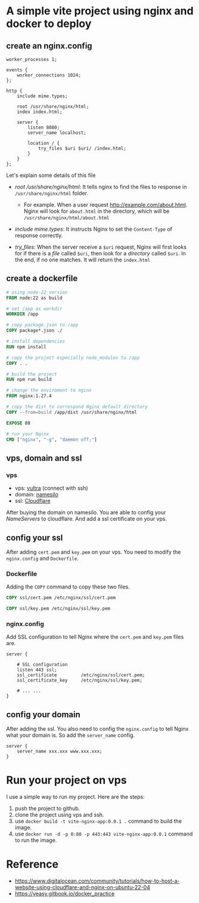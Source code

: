 # A simple vite project using nginx and docker to deploy

## create an nginx.config
```nginx
worker_processes 1;

events {
    worker_connections 1024;
};

http {
    include mime.types;

    root /usr/share/nginx/html;
    index index.html;

    server {
        listen 8080;
        server_name localhost;

        location / {
            try_files $uri $uri/ /index.html;
        }
    }
};
```

Let's explain some details of this file
- *root /usr/share/nginx/html*: It tells nginx to find the files to response in `/usr/share/nginx/html` folder.

    - For example. When a user request http://example.com/about.html. Nginx will look for `about.html` in the directory, which will be `/usr/share/nginx/html/about.html`

- *include mime.types*: It instructs Nginx to set the `Content-Type` of response correctly.

- *try_files*: When the server receive a `$uri` request, Nginx will first looks for if there is a *file* called `$uri`, then look for a *directory* called `$uri`. In the end, if no one matches. It will return the `index.html`

## create a dockerfile

```dockerfile
# using node-22 version
FROM node:22 as build

# set /app as workdir
WORKDIR /app

# copy package.json to /app
COPY package*.json ./

# install dependencies
RUN npm install

# copy the project especially node_modules to /app
COPY . .

# build the project
RUN npm run build

# change the enviroment to nginx
FROM nginx:1.27.4

# copy the dist to correspond Nginx default directory
COPY --from=build /app/dist /usr/share/nginx/html

EXPOSE 80

# run your Nginx
CMD ["nginx", "-g", "daemon off;"]
```

## vps, domain and ssl

### vps
- vps: [vultra](https://www.namesilo.com/) (connect with ssh)
- domain: [namesilo](https://www.namesilo.com/)
- ssl: [Cloudflare](https://dash.cloudflare.com/login)

After buying the domain on namesilo. You are able to config your *NameServers* to cloudflare. And add a ssl certificate on your vps.

## config your ssl
After adding `cert.pem` and `key.pem` on your vps. You need to modify the `nginx.config` and `Dockerfile`.

### Dockerfile

Adding the `COPY` command to copy these two files.

```Dockerfile
COPY ssl/cert.pem /etc/nginx/ssl/cert.pem

COPY ssl/key.pem /etc/nginx/ssl/key.pem
```

### nginx.config

Add SSL configuration to tell Nginx where the `cert.pem` and `key.pem` files are.

```nginx.config
server {

    # SSL configuration
    listen 443 ssl;
    ssl_certificate         /etc/nginx/ssl/cert.pem;
    ssl_certificate_key     /etc/nginx/ssl/key.pem;

    # ... ...
}
```

## config your domain
After adding the ssl. You also need to config the `nginx.config` to tell Nginx what your domain is. So add the `server_name` config.

```nginx.config
server {
    server_name xxx.xxx www.xxx.xxx;
}
```

# Run your project on vps
I use a simple way to run my project. Here are the steps:
1. push the project to github.
2. clone the project using vps and ssh.
3. use `docker build -t vite-nginx-app:0.0.1 .` command to build the image.
4. use `docker run -d -p 0:80 -p 443:443 vite-nginx-app:0.0.1` command to run the image.

# Reference

- https://www.digitalocean.com/community/tutorials/how-to-host-a-website-using-cloudflare-and-nginx-on-ubuntu-22-04
- https://yeasy.gitbook.io/docker_practice